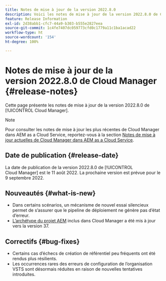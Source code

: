 ```yaml
---
title: Notes de mise à jour de la version 2022.8.0
description: Voici les notes de mise à jour de la version 2022.8.0 de Cloud Manager.
feature: Release Information
exl-id: 2d38abb1-cfc7-44a9-b303-b555e2827eea
source-git-commit: 1c4fe7407dc059773cfd0c1779a11c1ba1acad22
workflow-type: ht
source-wordcount: '154'
ht-degree: 100%

---
```



# Notes de mise à jour de la version 2022.8.0 de Cloud Manager {#release-notes}

Cette page présente les notes de mise à jour de la version 2022.8.0 de [!UICONTROL Cloud Manager].

>[!NOTE]
>
>Pour consulter les notes de mise à jour les plus récentes de Cloud Manager dans AEM as a Cloud Service, reportez-vous à la section [Notes de mise à jour actuelles de Cloud Manager dans AEM as a Cloud Service](https://experienceleague.adobe.com/docs/experience-manager-cloud-service/content/implementing/using-cloud-manager/release-notes-cloud-manager/release-notes-cm-current.html?lang=fr).

## Date de publication {#release-date}

La date de publication de la version 2022.8.0 de [!UICONTROL Cloud Manager] est le 11 août 2022. La prochaine version est prévue pour le 9 septembre 2022.

## Nouveautés {#what-is-new}

* Dans certains scénarios, un mécanisme de nouvel essai silencieux permet de s’assurer que le pipeline de déploiement ne génère pas d’état d’erreur.
* [L’archétype du projet AEM](https://experienceleague.adobe.com/docs/experience-manager-core-components/using/developing/archetype/overview.html?lang=fr) inclus dans Cloud Manager a été mis à jour vers la version 37.

## Correctifs {#bug-fixes}

* Certains cas d’échecs de création de référentiel peu fréquents ont été rendus plus résilients.
* Les occurrences rares des erreurs de configuration de l’organisation VSTS sont désormais réduites en raison de nouvelles tentatives introduites.
